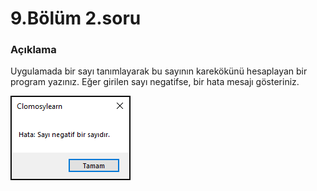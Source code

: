 # 9.Bölüm 2.soru

### Açıklama

Uygulamada bir sayı tanımlayarak bu sayının karekökünü hesaplayan bir program yazınız. Eğer girilen sayı negatifse, bir hata mesajı gösteriniz.

![Bolum 9-Soru 2](Bolum9_2.png)